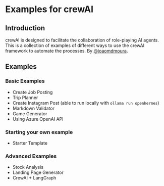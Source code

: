 # Examples for crewAI
## Introduction
crewAI is designed to facilitate the collaboration of role-playing AI agents.
This is a collection of examples of different ways to use the crewAI framework to automate the processes.
By [@joaomdmoura](https://x.com/joaomdmoura).

## Examples

### Basic Examples
- Create Job Posting
- Trip Planner
- Create Instagram Post (able to run locally with `ollama run openhermes`)
- Markdown Validator
- Game Generator
- Using Azure OpenAI API

### Starting your own example
- Starter Template

### Advanced Examples
- Stock Analysis
- Landing Page Generator
- CrewAI + LangGraph